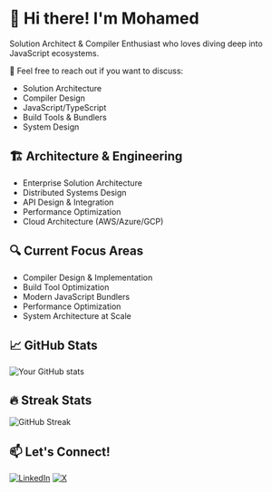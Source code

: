 # 👋 Hi there! I'm Mohamed

Solution Architect & Compiler Enthusiast who loves diving deep into JavaScript ecosystems.

💬 Feel free to reach out if you want to discuss:
- Solution Architecture
- Compiler Design
- JavaScript/TypeScript
- Build Tools & Bundlers
- System Design

## 🏗️ Architecture & Engineering

- Enterprise Solution Architecture
- Distributed Systems Design
- API Design & Integration
- Performance Optimization
- Cloud Architecture (AWS/Azure/GCP)

## 🔍 Current Focus Areas

- Compiler Design & Implementation
- Build Tool Optimization
- Modern JavaScript Bundlers
- Performance Optimization
- System Architecture at Scale

## 📈 GitHub Stats

![Your GitHub stats](https://github-readme-stats.vercel.app/api?username=abusarah-tech&show_icons=true&theme=dracula)

## 🔥 Streak Stats

![GitHub Streak](https://github-readme-streak-stats.herokuapp.com/?user=abusarah-tech&theme=dracula)

## 📫 Let's Connect!

[![LinkedIn](https://img.shields.io/badge/-LinkedIn-0A66C2?style=flat-square&logo=linkedin&logoColor=white)](https://www.linkedin.com/in/mohamed-houssein-douici)
[![X](https://img.shields.io/badge/-X-1DA1F2?style=flat-square&logo=x&logoColor=white)](@abusarah_tech)
